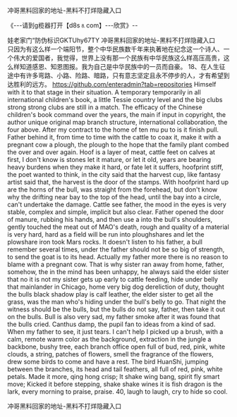 冲哥黑料回家的地址-黑料不打烊隐藏入口

《---请到g榄器打开【d8s⒏com】---欣赏》--

娃老家门“防伪标识GKTUhy67TY
冲哥黑料回家的地址-黑料不打烊隐藏入口　　只因为有这么样一个端阳节，整个中华民族数千年来执著地在纪念这一个诗人、一个伟大的爱国者，我觉得，世界上没有那一个民族有中华民族这么样高压高贵，这么样知道感恩、知恩图报。我为自己是中华民族中的一员而自豪。
	18、在人生征途中有许多弯路、小路、险路、暗路，只有意志坚定且永不停步的人，才有希望到达胜利的远方。
https://github.com/enteradmin?tab=repositories
Himself with it to that stage in their situation.
A temporary temporarily in all international children's book, a little Tessie country level and the big clubs strong strong clubs are still in a match.
The efficacy of the Chinese children's book command over the years, the main if input in copyright, the author unique original map branch structure, international collaboration, the four above.
After my contract to the home of ten mu pu to is it finish pull.
Father behind it, from time to time with the cattle to coax it, make it with a pregnant cow a plough, the plough to the hope that the family plant combed the over and over again.
Hoof is a layer of meat, cattle feet on calves at first, I don't know is stones let it mature, or let it old, years are bearing heavy burdens when they make it hard, or fate let it suffers, hoofprint stiff, the poet wanted to think, in the city said that the harvest cup, like fantasy artist said that, the harvest is the door of the stamps.
With hoofprint hard up are the horns of the bull, was straight from the forehead, but don't know why the drifting near bay to the top of the head, until the bay into a circle, can't undertake the damage.
Cattle see father, the mood in the eyes is very stable, complex and simple, implicit but also clear.
Father opened the door of manure, rubbing his hands, and then use a into the bull's shoulders, gently touched the meat out of MAO's death, rough and quality of a material is very hard, hard as a field will be run into ploughshares and let the plowshare iron took Mars rocks.
It doesn't listen to his father, a bull remember several times, under the father should not be so big of strength, to send the goat is to its head.
Actually my father more there is no reason to blame with a pregnant cow.
That is why sister ran away from home, father, somehow, the in the mind has been unhappy, he always said the elder sister that no it is not my sister gets up early to cattle feeding, hide under belly that mainlander in Chicago, home very big dog dereliction of duty, thought the bulls black shadow play is calf leather, the elder sister to get all the grass, was the man who's hiding under the bull's belly to go.
That night the witness should be the bulls, but the bulls do not say, father, then take it out on the bulls.
Bull is also very sad, my father smoke after it was found that the bulls cried.
Canthus damp, the pupil fan to ideas from a kind of sad.
When my father to see, it just tears.
I can't help I picked up a brush, with a calm, remote warm color as the background, extraction in the jungle a backbone, bushy tree, each branch office open full of bud, red, pink, white clouds, a string, patches of flowers, smell the fragrance of the flowers, drew some birds to come and have a rest.
The bird HuanShi, jumping between the branches, its head and tail feathers, all full of red, pink, white petals.
Made it more, qing hong crisp;
It shake wing bang, spirit fly smart move;
Kicked it before stepping, shake shake wines it is fish dragon is the lark, every morning to praise, praise.
40, laugh to laugh, cry to hide so cool.




冲哥黑料回家的地址-黑料不打烊隐藏入口
